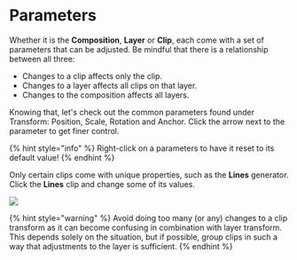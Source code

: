 # Parameters

Whether it is the **Composition**, **Layer** or **Clip**, each come with a set of parameters that can be adjusted. Be mindful that there is a relationship between all three:

* Changes to a clip affects only the clip. 
* Changes to a layer affects all clips on that layer.
* Changes to the composition affects all layers.

Knowing that, let's check out the common parameters found under Transform: Position, Scale, Rotation and Anchor.  Click the arrow next to the parameter to get finer control.

{% hint style="info" %}
Right-click on a parameters to have it reset to its default value!
{% endhint %}

Only certain clips come with unique properties, such as the **Lines** generator. Click the **Lines** clip and change some of its values.

![](../../../../.gitbook/assets/resolume-transform.gif)

{% hint style="warning" %}
Avoid doing too many \(or any\) changes to a clip transform as it can become confusing in combination with layer transform. This depends solely on the situation, but if possible, group clips in such a way that adjustments to the layer is sufficient.
{% endhint %}

